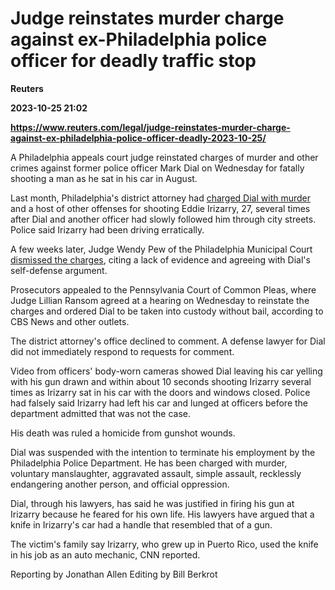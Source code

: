 # Judge reinstates murder charge against ex-Philadelphia police officer for deadly traffic stop
**Reuters**

**2023-10-25 21:02**

**https://www.reuters.com/legal/judge-reinstates-murder-charge-against-ex-philadelphia-police-officer-deadly-2023-10-25/**

A Philadelphia appeals court judge reinstated charges of murder and other crimes against former police officer Mark Dial on Wednesday for fatally shooting a man as he sat in his car in August.

Last month, Philadelphia's district attorney had [charged Dial with murder](https://www.reuters.com/world/us/ex-philadelphia-police-officer-charged-with-murder-shooting-man-car-2023-09-08/) and a host of other offenses for shooting Eddie Irizarry, 27, several times after Dial and another officer had slowly followed him through city streets. Police said Irizarry had been driving erratically.

A few weeks later, Judge Wendy Pew of the Philadelphia Municipal Court [dismissed the charges](https://www.reuters.com/legal/philadelphia-judge-throws-out-charges-against-officer-fatal-shooting-2023-09-26/), citing a lack of evidence and agreeing with Dial's self-defense argument.

Prosecutors appealed to the Pennsylvania Court of Common Pleas, where Judge Lillian Ransom agreed at a hearing on Wednesday to reinstate the charges and ordered Dial to be taken into custody without bail, according to CBS News and other outlets.

The district attorney's office declined to comment. A defense lawyer for Dial did not immediately respond to requests for comment.

Video from officers' body-worn cameras showed Dial leaving his car yelling with his gun drawn and within about 10 seconds shooting Irizarry several times as Irizarry sat in his car with the doors and windows closed. Police had falsely said Irizarry had left his car and lunged at officers before the department admitted that was not the case.

His death was ruled a homicide from gunshot wounds.

Dial was suspended with the intention to terminate his employment by the Philadelphia Police Department. He has been charged with murder, voluntary manslaughter, aggravated assault, simple assault, recklessly endangering another person, and official oppression.

Dial, through his lawyers, has said he was justified in firing his gun at Irizarry because he feared for his own life. His lawyers have argued that a knife in Irizarry's car had a handle that resembled that of a gun.

The victim's family say Irizarry, who grew up in Puerto Rico, used the knife in his job as an auto mechanic, CNN reported.

Reporting by Jonathan Allen Editing by Bill Berkrot
